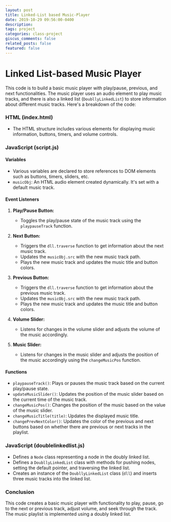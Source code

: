 ```yaml
---
layout: post
title: Linked-List based Music-Player 
date: 2019-10-29 09:56:00-0400
description: 
tags: project
categories: class-project
giscus_comments: false
related_posts: false
featured: false
---
```


# Linked List-based Music Player
This code is to build a basic music player with play/pause, previous, and next functionalities. The music player uses an audio element to play music tracks, and there is also a linked list (`DoubllyLinkedList`) to store information about different music tracks. Here's a breakdown of the code:

### HTML (index.html)

- The HTML structure includes various elements for displaying music information, buttons, timers, and volume controls.

### JavaScript (script.js)

#### Variables
- Various variables are declared to store references to DOM elements such as buttons, timers, sliders, etc.
- `musicObj`: An HTML audio element created dynamically. It's set with a default music track.

#### Event Listeners
1. **Play/Pause Button:**
   - Toggles the play/pause state of the music track using the `playpauseTrack` function.

2. **Next Button:**
   - Triggers the `dll.traverse` function to get information about the next music track.
   - Updates the `musicObj.src` with the new music track path.
   - Plays the new music track and updates the music title and button colors.

3. **Previous Button:**
   - Triggers the `dll.traverse` function to get information about the previous music track.
   - Updates the `musicObj.src` with the new music track path.
   - Plays the new music track and updates the music title and button colors.

4. **Volume Slider:**
   - Listens for changes in the volume slider and adjusts the volume of the music accordingly.

5. **Music Slider:**
   - Listens for changes in the music slider and adjusts the position of the music accordingly using the `changeMusicPos` function.

#### Functions
- `playpauseTrack()`: Plays or pauses the music track based on the current play/pause state.
- `updateMusicSlider()`: Updates the position of the music slider based on the current time of the music track.
- `changeMusicPos()`: Changes the position of the music based on the value of the music slider.
- `changeMusicTitle(title)`: Updates the displayed music title.
- `changePrevNextColor()`: Updates the color of the previous and next buttons based on whether there are previous or next tracks in the playlist.

### JavaScript (doublelinkedlist.js)

- Defines a `Node` class representing a node in the doubly linked list.
- Defines a `DoubllyLinkedList` class with methods for pushing nodes, setting the default pointer, and traversing the linked list.
- Creates an instance of the `DoubllyLinkedList` class (`dll`) and inserts three music tracks into the linked list.

### Conclusion

This code creates a basic music player with functionality to play, pause, go to the next or previous track, adjust volume, and seek through the track. The music playlist is implemented using a doubly linked list.